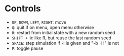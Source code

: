 # Controls

- `UP`, `DOWN`, `LEFT`, `RIGHT`: move
- `Q`: quit if on menu, open menu otherwise
- `R`: restart from initial state with a new random seed
- `SHIFT + R`: like R, but reuse the last random seed
- `SPACE`: step simulation if -i is given and "-b -H" is not
- `P`: toggle pause
